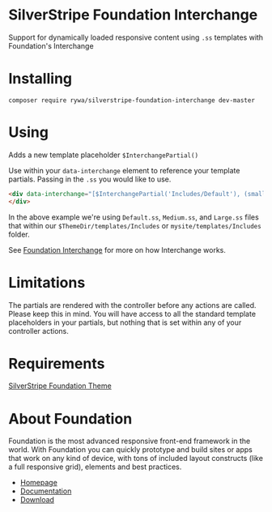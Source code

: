 SilverStripe Foundation Interchange
===================================

Support for dynamically loaded responsive content using `.ss` templates with Foundation's Interchange

Installing
===================================

`composer require rywa/silverstripe-foundation-interchange dev-master`

Using
===================================

Adds a new template placeholder `$InterchangePartial()`

Use within your `data-interchange` element to reference your template partials. Passing in the `.ss` you would like to use.

```html
<div data-interchange="[$InterchangePartial('Includes/Default'), (small)], [$InterchangePartial('Includes/Medium'), (medium)], [$InterchangePartial('Includes/Large'), (large)]">
</div>
```

In the above example we're using `Default.ss`, `Medium.ss`, and `Large.ss` files that within our `$ThemeDir/templates/Includes` or `mysite/templates/Includes` folder.

See [Foundation Interchange](http://foundation.zurb.com/docs/components/interchange.html) for more on how Interchange works.

Limitations
===================================

The partials are rendered with the controller before any actions are called. Please keep this in mind. You will have access to all the standard template placeholders in your partials, but nothing that is set within any of your controller actions.

Requirements
===================================

[SilverStripe Foundation Theme](https://github.com/ryanwachtl/silverstripe-foundation-theme)

About Foundation
===================================

Foundation is the most advanced responsive front-end framework in the world. With Foundation you can quickly prototype and build sites or apps that work on any kind of device, with tons of included layout constructs (like a full responsive grid), elements and best practices.

- [Homepage](http://foundation.zurb.com)
- [Documentation](http://foundation.zurb.com/docs)
- [Download](http://foundation.zurb.com/download.php)
